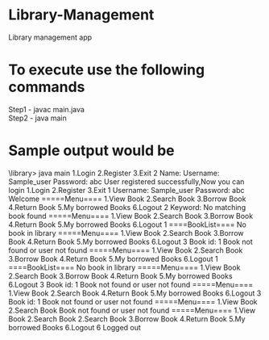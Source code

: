 # Library-Management
Library management app

# To execute use the following commands
Step1 - javac main.java
<br>
Step2 - java main

# Sample output would be 
<p>
\library> java main 
1.Login
2.Register
3.Exit
2
Name:
Username:
Sample_user
Password:
abc 
User registered successfully,Now you can login
1.Login
2.Register
3.Exit
1
Username:
Sample_user
Password:
abc
Welcome 
=====Menu====
1.View Book
2.Search Book
3.Borrow Book
4.Return Book
5.My borrowed Books
6.Logout 
2
Keyword:
No matching book found
=====Menu====
1.View Book
2.Search Book
3.Borrow Book
4.Return Book
5.My borrowed Books
6.Logout
1
====BookList====
No book in library
=====Menu====
1.View Book
2.Search Book
3.Borrow Book
4.Return Book
5.My borrowed Books
6.Logout
3
Book id:
1
Book not found or user not found
=====Menu====
1.View Book
2.Search Book
3.Borrow Book
4.Return Book
5.My borrowed Books
6.Logout
1
====BookList====
No book in library
=====Menu====
1.View Book
2.Search Book
3.Borrow Book
4.Return Book
5.My borrowed Books
6.Logout
3
Book id:
1
Book not found or user not found
=====Menu====
1.View Book
2.Search Book
4.Return Book
5.My borrowed Books
6.Logout
3
Book id:
1
Book not found or user not found
=====Menu====
1.View Book
2.Search Book
Book not found or user not found
=====Menu====
1.View Book
2.Search Book
2.Search Book
3.Borrow Book
4.Return Book
5.My borrowed Books
6.Logout
6
Logged out
</p>
